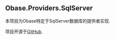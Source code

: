 ﻿## Obase.Providers.SqlServer
本项目为Obase特定于SqlServer数据库的提供者实现.

项目开源于[GitHub](https://github.com/lechengruangong/Obase4DotNet).